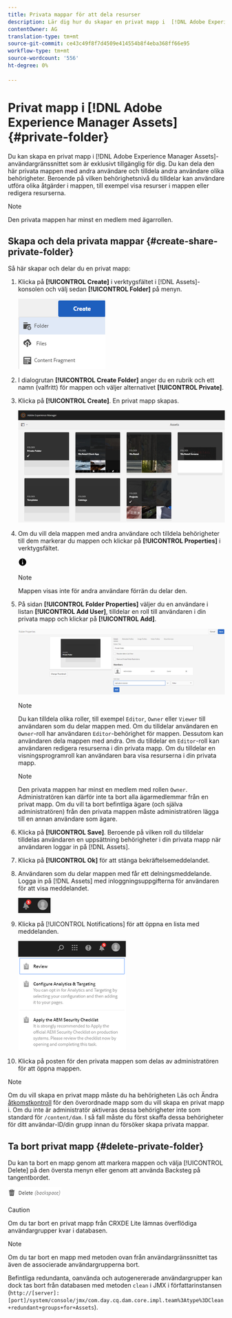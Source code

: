 ```yaml
---
title: Privata mappar för att dela resurser
description: Lär dig hur du skapar en privat mapp i  [!DNL Adobe Experience Manager Assets] och delar den med andra användare och tilldelar olika behörigheter till dem.
contentOwner: AG
translation-type: tm+mt
source-git-commit: ce43c49f8f7d4509e414554b8f4eba368ff66e95
workflow-type: tm+mt
source-wordcount: '556'
ht-degree: 0%

---
```



# Privat mapp i [!DNL Adobe Experience Manager Assets] {#private-folder}

Du kan skapa en privat mapp i [!DNL Adobe Experience Manager Assets]-användargränssnittet som är exklusivt tillgänglig för dig. Du kan dela den här privata mappen med andra användare och tilldela andra användare olika behörigheter. Beroende på vilken behörighetsnivå du tilldelar kan användare utföra olika åtgärder i mappen, till exempel visa resurser i mappen eller redigera resurserna.

>[!NOTE]
>
>Den privata mappen har minst en medlem med ägarrollen.

## Skapa och dela privata mappar {#create-share-private-folder}

Så här skapar och delar du en privat mapp:

1. Klicka på **[!UICONTROL Create]** i verktygsfältet i [!DNL Assets]-konsolen och välj sedan **[!UICONTROL Folder]** på menyn.

   ![Skapa resursmapp](assets/Create-folder.png)

1. I dialogrutan **[!UICONTROL Create Folder]** anger du en rubrik och ett namn (valfritt) för mappen och väljer alternativet **[!UICONTROL Private]**.

1. Klicka på **[!UICONTROL Create]**. En privat mapp skapas.

   ![chlimage_1-413](assets/chlimage_1-413.png)

1. Om du vill dela mappen med andra användare och tilldela behörigheter till dem markerar du mappen och klickar på **[!UICONTROL Properties]** i verktygsfältet.

   ![infoalternativ](assets/do-not-localize/info-circle-icon.png)

   >[!NOTE]
   >
   >Mappen visas inte för andra användare förrän du delar den.

1. På sidan **[!UICONTROL Folder Properties]** väljer du en användare i listan **[!UICONTROL Add User]**, tilldelar en roll till användaren i din privata mapp och klickar på **[!UICONTROL Add]**.

   ![chlimage_1-415](assets/chlimage_1-415.png)

   >[!NOTE]
   >
   >Du kan tilldela olika roller, till exempel `Editor`, `Owner` eller `Viewer` till användaren som du delar mappen med. Om du tilldelar användaren en `Owner`-roll har användaren `Editor`-behörighet för mappen. Dessutom kan användaren dela mappen med andra. Om du tilldelar en `Editor`-roll kan användaren redigera resurserna i din privata mapp. Om du tilldelar en visningsprogramroll kan användaren bara visa resurserna i din privata mapp.

   >[!NOTE]
   >
   >Den privata mappen har minst en medlem med rollen `Owner`. Administratören kan därför inte ta bort alla ägarmedlemmar från en privat mapp. Om du vill ta bort befintliga ägare (och själva administratören) från den privata mappen måste administratören lägga till en annan användare som ägare.

1. Klicka på **[!UICONTROL Save]**. Beroende på vilken roll du tilldelar tilldelas användaren en uppsättning behörigheter i din privata mapp när användaren loggar in på [!DNL Assets].
1. Klicka på **[!UICONTROL Ok]** för att stänga bekräftelsemeddelandet.
1. Användaren som du delar mappen med får ett delningsmeddelande. Logga in på [!DNL Assets] med inloggningsuppgifterna för användaren för att visa meddelandet.

   ![chlimage_1-416](assets/chlimage_1-416.png)

1. Klicka på [!UICONTROL Notifications] för att öppna en lista med meddelanden.

   ![Förteckning över meddelanden](assets/Assets-Notification.png)

1. Klicka på posten för den privata mappen som delas av administratören för att öppna mappen.

>[!NOTE]
>
>Om du vill skapa en privat mapp måste du ha behörigheten Läs och Ändra [åtkomstkontroll](/help/sites-administering/security.md#permissions-in-aem) för den överordnade mapp som du vill skapa en privat mapp i. Om du inte är administratör aktiveras dessa behörigheter inte som standard för `/content/dam`. I så fall måste du först skaffa dessa behörigheter för ditt användar-ID/din grupp innan du försöker skapa privata mappar.

## Ta bort privat mapp {#delete-private-folder}

Du kan ta bort en mapp genom att markera mappen och välja [!UICONTROL Delete] på den översta menyn eller genom att använda Backsteg på tangentbordet.

![ta bort alternativ på den översta menyn](assets/delete-option.png)

>[!CAUTION]
>
>Om du tar bort en privat mapp från CRXDE Lite lämnas överflödiga användargrupper kvar i databasen.

>[!NOTE]
>
>Om du tar bort en mapp med metoden ovan från användargränssnittet tas även de associerade användargrupperna bort.
>
>Befintliga redundanta, oanvända och autogenererade användargrupper kan dock tas bort från databasen med metoden `clean` i JMX i författarinstansen (`http://[server]:[port]/system/console/jmx/com.day.cq.dam.core.impl.team%3Atype%3DClean+redundant+groups+for+Assets`).
